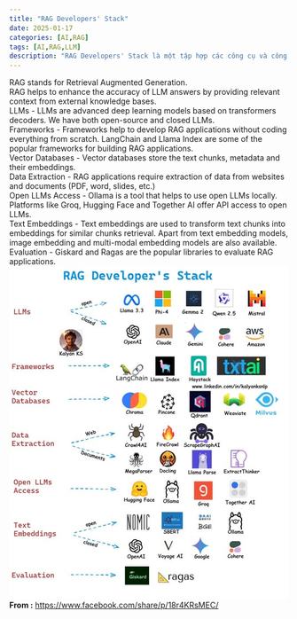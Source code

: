 ```yaml
---
title: "RAG Developers' Stack"
date: 2025-01-17
categories: [AI,RAG]
tags: [AI,RAG,LLM]
description: "RAG Developers' Stack là một tập hợp các công cụ và công nghệ được thiết kế để hỗ trợ các nhà phát triển trong việc xây dựng và triển khai các hệ thống tìm kiếm và truy xuất thông tin hiệu quả. Trong đó, RAG (Retrieval-Augmented Generation) là một phương pháp kết hợp giữa việc tìm kiếm dữ liệu từ các nguồn thông tin bên ngoài với khả năng tạo ngôn ngữ tự nhiên từ các mô hình AI hiện đại như GPT!."
---
```

RAG stands for Retrieval Augmented Generation.<br/>
RAG helps to enhance the accuracy of LLM answers by providing relevant context from external knowledge bases.<br/>
LLMs - LLMs are advanced deep learning models based on transformers decoders. We have both open-source and closed LLMs.<br/>
Frameworks - Frameworks help to develop RAG applications without coding everything from scratch. LangChain and Llama Index are some of the popular frameworks for building RAG applications. <br/>
Vector Databases - Vector databases store the text chunks, metadata and their embeddings. <br/>
Data Extraction - RAG applications require extraction of data from websites and documents (PDF, word, slides, etc.) <br/>
Open LLMs Access - Ollama is a tool that helps to use open LLMs locally. Platforms like Groq, Hugging Face and Together AI offer API access to open LLMs.<br/>
Text Embeddings - Text embeddings are used to transform text chunks into embeddings for similar chunks retrieval. Apart from text embedding models, image embedding and multi-modal embedding models are also available.<br/>
Evaluation - Giskard and Ragas are the popular libraries to evaluate RAG applications.<br/>
<img src="RAG stack developer.jpg" />
<br/>
<b>From :</b> https://www.facebook.com/share/p/18r4KRsMEC/ 
